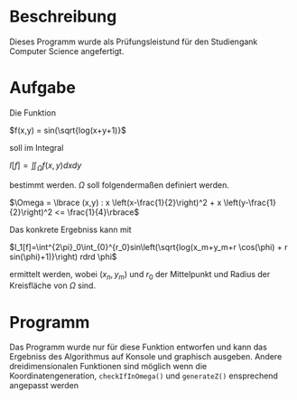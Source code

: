# Beschreibung

Dieses Programm wurde als Prüfungsleistund für den Studiengank Computer Science angefertigt.

# Aufgabe

Die Funktion

$f(x,y) = sin(\sqrt{log(x+y+1)}$

soll im Integral

$I[f]=\iint_\Omega f(x,y)dxdy$

bestimmt werden. $\Omega$ soll folgendermaßen definiert werden.

$\Omega = \lbrace (x,y) : x \left(x-\frac{1}{2}\right)^2 + x \left(y-\frac{1}{2}\right)^2 <= \frac{1}{4}\rbrace$

Das konkrete Ergebniss kann mit 

$I_1[f]=\int^{2\pi}_0\int_{0}^{r_0}sin\left(\sqrt{log(x_m+y_m+r \cos(\phi) + r sin(\phi)+1)}\right) rdrd \phi$

ermittelt werden, wobei $(x_n,y_m)$ und $r_0$ der Mittelpunkt und Radius der Kreisfläche von $\Omega$ sind.

# Programm

Das Programm wurde nur für diese Funktion entworfen und kann das Ergebniss des Algorithmus auf Konsole und graphisch ausgeben. Andere dreidimensionalen Funktionen sind möglich wenn die Koordinatengeneration, `checkIfInOmega()` und `generateZ()` ensprechend angepasst werden
